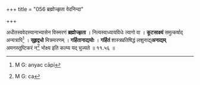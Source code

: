 +++
title = "056 ब्रह्मोज्झता वेदनिन्दा"

+++


अधीतस्ववेदस्यानाभ्यासेन विस्मरणं **ब्रह्मोज्झता** । नित्यस्वाध्यायविधेः त्यागो वा । **कूटसाक्ष्यं** समुत्कर्षाद् अन्यत्रापि[^७१] । **सुहृद्वधो** मित्रमारणम् । **गर्हितानाद्ययोः** । **गर्हितं** शास्त्रप्रतिषिद्धं लशुनाद्य्**अनाद्यम्** अमनस्तुष्टिकरं न[^७२] भोक्ष्य इति कल्प्य यद् भुज्यते ॥ ११.५६ ॥


[^७२]:
     M G: ca


[^७१]:
     M G: anyac cāpi